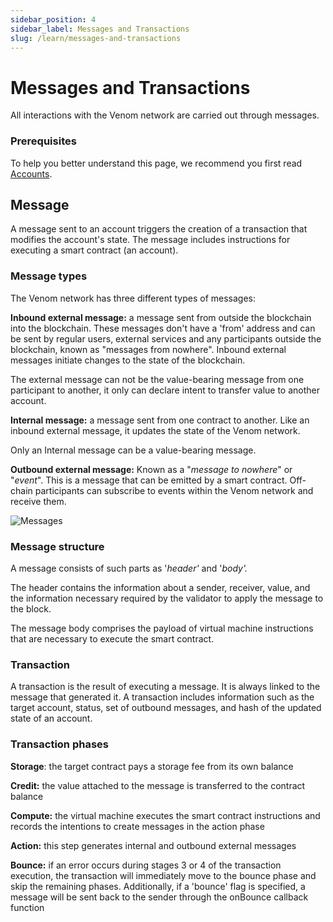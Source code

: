 ```yaml
---
sidebar_position: 4
sidebar_label: Messages and Transactions
slug: /learn/messages-and-transactions
---
```


# Messages and Transactions

All interactions with the Venom network are carried out through messages.

### Prerequisites

To help you better understand this page, we recommend you first read [Accounts](accounts.md).

## Message

A message sent to an account triggers the creation of a transaction that modifies the account's state. The message includes instructions for executing a smart contract (an account).

### Message types

The Venom network has three different types of messages:

**Inbound external message:** a message sent from outside the blockchain into the blockchain. These messages don't have a 'from' address and can be sent by regular users, external services and any participants outside the blockchain, known as "messages from nowhere". Inbound external messages initiate changes to the state of the blockchain.

The external message can not be the value-bearing message from one participant to another, it only can declare intent to transfer value to another account.

**Internal message:** a message sent from one contract to another. Like an inbound external message, it updates the state of the Venom network.

Only an Internal message can be a value-bearing message.

**Outbound external message:** Known as a "_message to nowhere_" or "_event_". This is a message that can be emitted by a smart contract. Off-chain participants can subscribe to events within the Venom network and receive them.

![Messages](<../../../static/img/messages.png>)

### Message structure

A message consists of such parts as '_header'_ and '_body'._

The header contains the information about a sender, receiver, value, and the information necessary required by the validator to apply the message to the block.

The message body comprises the payload of virtual machine instructions that are necessary to execute the smart contract.

### Transaction

A transaction is the result of executing a message. It is always linked to the message that generated it. A transaction includes information such as the target account, status, set of outbound messages, and hash of the updated state of an account.

### Transaction phases

**Storage**: the target contract pays a storage fee from its own balance

**Credit:** the value attached to the message is transferred to the contract balance

**Compute:** the virtual machine executes the smart contract instructions and records the intentions to create messages in the action phase

**Action:** this step generates internal and outbound external messages

**Bounce:** if an error occurs during stages 3 or 4 of the transaction execution, the transaction will immediately move to the bounce phase and skip the remaining phases. Additionally, if a 'bounce' flag is specified, a message will be sent back to the sender through the onBounce callback function

